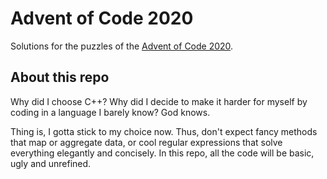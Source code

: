 # Advent of Code 2020
Solutions for the puzzles of the [Advent of Code 2020](https://adventofcode.com/2020).

## About this repo
Why did I choose C++? Why did I decide to make it harder for myself by coding in a language I barely know? God knows.

Thing is, I gotta stick to my choice now. Thus, don't expect fancy methods that map or aggregate data, or cool regular expressions that solve everything elegantly and concisely. In this repo, all the code will be basic, ugly and unrefined.
